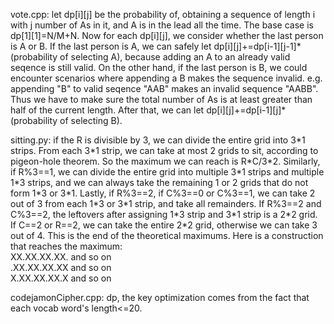 vote.cpp: let dp\[i]\[j] be the probability of, obtaining a sequence of length i with j number of As in it, and A is in the lead all the time. The base case is dp\[1]\[1]=N/M+N. Now for each dp\[i]\[j], we consider whether the last person is A or B. If the last person is A, we can safely let dp\[i]\[j]+=dp\[i-1]\[j-1]\*(probability of selecting A), because adding an A to an already valid seqence is still valid. On the other hand, if the last person is B, we could encounter scenarios where appending a B makes the sequence invalid. e.g. appending "B" to valid seqence "AAB" makes an invalid sequence "AABB". Thus we have to make sure the total number of As is at least greater than half of the current length. After that, we can let dp\[i]\[j]+=dp\[i-1]\[j]\*(probability of selecting B).

sitting.py: if the R is divisible by 3, we can divide the entire grid into 3\*1 strips. From each 3\*1 strip, we can take at most 2 grids to sit, according to pigeon-hole theorem. So the maximum we can reach is R\*C/3\*2. Similarly, if R%3==1, we can divide the entire grid into multiple 3\*1 strips and multiple 1\*3 strips, and we can always take the remaining 1 or 2 grids that do not form 1\*3 or 3\*1. Lastly, if R%3==2, if C%3==0 or C%3==1, we can take 2 out of 3 from each 1\*3 or 3\*1 strip, and take all remainders. If R%3==2 and C%3==2, the leftovers after assigning 1\*3 strip and 3\*1 strip is a 2\*2 grid. If C==2 or R==2, we can take the entire 2\*2 grid, otherwise we can take 3 out of 4. This is the end of the theoretical maximums. Here is a construction that reaches the maximum:<br />
XX.XX.XX.XX. and so on <br />
.XX.XX.XX.XX and so on <br />
X.XX.XX.XX.X and so on <br />

codejamonCipher.cpp: dp, the key optimization comes from the fact that each vocab word's length<=20.

